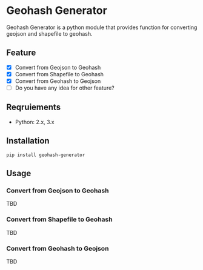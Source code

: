 # Geohash Generator
Geohash Generator is a python module that provides function for converting geojson and shapefile to geohash. 

## Feature
- [x] Convert from Geojson to Geohash
- [x] Convert from Shapefile to Geohash
- [x] Convert from Geohash to Geojson
- [ ] Do you have any idea for other feature?

## Reqruiements
- Python: 2.x, 3.x

## Installation
```
pip install geohash-generator
```

## Usage
### Convert from Geojson to Geohash
TBD

### Convert from Shapefile to Geohash
TBD

### Convert from Geohash to Geojson
TBD
